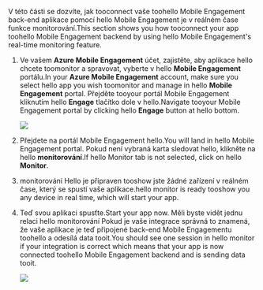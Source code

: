 <span data-ttu-id="4c107-101">V této části se dozvíte, jak tooconnect vaše toohello Mobile Engagement back-end aplikace pomocí hello Mobile Engagement je v reálném čase funkce monitorování.</span><span class="sxs-lookup"><span data-stu-id="4c107-101">This section shows you how tooconnect your app toohello Mobile Engagement backend by using hello Mobile Engagement's real-time monitoring feature.</span></span> 

1. <span data-ttu-id="4c107-102">Ve vašem **Azure Mobile Engagement** účet, zajistěte, aby aplikace hello chcete toomonitor a spravovat, vyberte v hello **Mobile Engagement** portálu.</span><span class="sxs-lookup"><span data-stu-id="4c107-102">In your **Azure Mobile Engagement** account, make sure you select hello app you wish toomonitor and manage in hello **Mobile Engagement** portal.</span></span> <span data-ttu-id="4c107-103">Přejděte tooyour portál Mobile Engagement kliknutím hello **Engage** tlačítko dole v hello.</span><span class="sxs-lookup"><span data-stu-id="4c107-103">Navigate tooyour Mobile Engagement portal by clicking hello **Engage** button at hello bottom.</span></span> 
   
     ![](./media/mobile-engagement-connect-app-with-monitor/engage-button.png)
2. <span data-ttu-id="4c107-104">Přejdete na portál Mobile Engagement hello.</span><span class="sxs-lookup"><span data-stu-id="4c107-104">You will land in hello Mobile Engagement portal.</span></span> <span data-ttu-id="4c107-105">Pokud není vybraná karta sledovat hello, klikněte na hello **monitorování**.</span><span class="sxs-lookup"><span data-stu-id="4c107-105">If hello Monitor tab is not selected, click on hello **Monitor**.</span></span>
3. <span data-ttu-id="4c107-106">monitorování Hello je připraven tooshow jste žádné zařízení v reálném čase, který se spustí vaše aplikace.</span><span class="sxs-lookup"><span data-stu-id="4c107-106">hello monitor is ready tooshow you any device in real time, which will start your app.</span></span>
4. <span data-ttu-id="4c107-107">Teď svou aplikaci spusťte.</span><span class="sxs-lookup"><span data-stu-id="4c107-107">Start your app now.</span></span> <span data-ttu-id="4c107-108">Měli byste vidět jednu relaci hello monitorování Pokud je vaše integrace správná to znamená, že vaše aplikace je teď připojené back-end Mobile Engagementu toohello a odesílá data tooit.</span><span class="sxs-lookup"><span data-stu-id="4c107-108">You should see one session in hello monitor if your integration is correct which means that your app is now connected toohello Mobile Engagement backend and is sending data tooit.</span></span>  
   
     ![](./media/mobile-engagement-connect-app-with-monitor/monitor.png)


